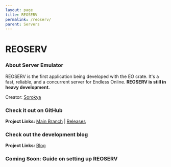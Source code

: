 ```yaml
---
layout: page
title: REOSERV
permalink: /reoserv/
parent: Servers
---
```


# REOSERV

### About Server Emulator

REOSERV is the first application being developed with the EO crate. It's a fast, reliable, and a concurrent server for Endless Online. **REOSERV is still in heavy development.** 

Creator: [Sorokya](https://github.com/sorokya)

### Check it out on GitHub

**Project Links:** [Main Branch](https://github.com/sorokya/reoserv) | [Releases](https://github.com/sorokya/reoserv/releases)

### Check out the development blog

**Project Links:** [Blog](https://eo-rs.dev/blog/)

### Coming Soon: Guide on setting up REOSERV
